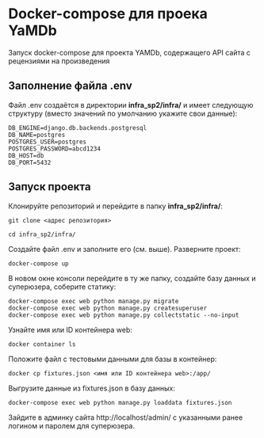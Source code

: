 # Docker-compose для проека YaMDb
Запуск docker-compose для проекта YAMDb, содержащего API сайта с рецензиями на произведения

## Заполнение файла .env
Файл .env создаётся в директории **infra_sp2/infra/** и имеет следующую структуру (вместо значений по умолчанию укажите свои данные):
```
DB_ENGINE=django.db.backends.postgresql
DB_NAME=postgres
POSTGRES_USER=postgres
POSTGRES_PASSWORD=abcd1234
DB_HOST=db
DB_PORT=5432
```
## Запуск проекта
Клонируйте репозиторий и перейдите в папку **infra_sp2/infra/**:
```
git clone <адрес репозитория>
```
```
cd infra_sp2/infra/
```
Создайте файл .env и заполните его (см. выше). Разверните проект:
```
docker-compose up
```
В новом окне консоли перейдите в ту же папку, создайте базу данных и суперюзера, соберите статику:
```
docker-compose exec web python manage.py migrate
docker-compose exec web python manage.py createsuperuser
docker-compose exec web python manage.py collectstatic --no-input
```
Узнайте имя или ID контейнера web:
```
docker container ls
```
Положите файл с тестовыми данными для базы в контейнер:
```
docker cp fixtures.json <имя или ID контейнера web>:/app/
```
Выгрузите данные из fixtures.json в базу данных:
```
docker-compose exec web python manage.py loaddata fixtures.json
```
Зайдите в админку сайта http://localhost/admin/ с указанными ранее логином и паролем для суперюзера.
